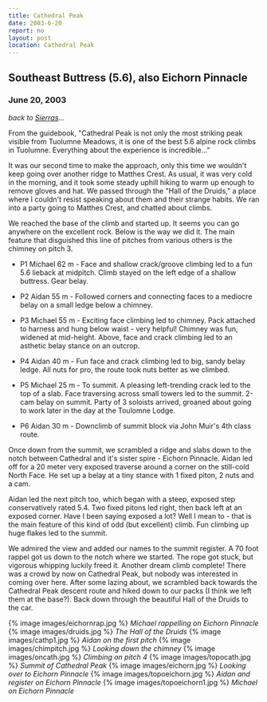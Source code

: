 ```yaml
---
title: Cathedral Peak
date: 2003-6-20
report: no
layout: post
location: Cathedral Peak
---
```


<h2>Southeast Buttress (5.6), also Eichorn Pinnacle</h2>
<h3>June 20, 2003</h3>

*back to [Sierras](#/sections/trips/2003_cali)...*


From the guidebook, "Cathedral Peak is not only the most striking peak
visible from Tuolumne Meadows, it is one of the best 5.6 alpine rock climbs
in Tuolumne. Everything about the experience is incredible..."


It was our second time to make the approach, only this time we wouldn't
keep going over another ridge to Matthes Crest. As usual, it was very cold
in the morning, and it took some steady uphill hiking to warm up enough to
remove gloves and hat. We passed through the "Hall of the Druids," a place
where I couldn't resist speaking about them and their strange habits.
We ran into a party going to Matthes Crest, and chatted about climbs.


We reached the base of the climb and started up. It seems you can go
anywhere on the excellent rock. Below is the way we did it. The main feature
that disguished this line of pitches from various others is the chimney on
pitch 3.



* P1 Michael 62 m -
Face and shallow crack/groove climbing led to a fun 5.6 lieback at midpitch.
Climb stayed on the left edge of a shallow buttress. Gear belay.

* P2 Aidan 55 m -
Followed corners and connecting faces to a mediocre belay on a small ledge
below a chimney.

* P3 Michael 55 m -
Exciting face climbing led to chimney. Pack attached to harness and hung
below waist - very helpful! Chimney was fun, widened at mid-height.
Above, face and crack climbing led to an asthetic belay stance on an outcrop.

* P4 Aidan 40 m -
Fun face and crack climbing led to big, sandy belay ledge. All nuts for pro,
the route took nuts better as we climbed.

* P5 Michael 25 m -
To summit. A pleasing left-trending crack led to the top of a slab.
Face traversing across small towers led to the summit. 2-cam belay on summit.
Party of 3 soloists arrived, groaned about going to work later in the day
at the Toulomne Lodge.

* P6 Aidan 30 m -
Downclimb of summit block via John Muir's 4th class route. 



Once down from the summit, we scrambled a ridge and slabs down to
the notch between Cathedral and it's sister spire - Eichorn Pinnacle.
Aidan led off for a 20 meter very exposed traverse around a corner
on the still-cold North Face. He set up a belay at a tiny stance
with 1 fixed piton, 2 nuts and a cam.


Aidan led the next pitch too, which began with a steep, exposed step
conservatively rated 5.4. Two fixed pitons led right, then back left at
an exposed corner. Have I been saying exposed a lot? Well I mean to - that
is the main feature of this kind of odd (but excellent) climb.
Fun climbing up huge flakes led to the summit.


We admired the view and added our names to the summit register.
A 70 foot rappel got us down to the notch where we started.
The rope got stuck, but vigorous whipping luckily freed it.
Another dream climb complete! There was a crowd by now on
Cathedral Peak, but nobody was interested in coming over here.
After some lazing about, we scrambled back towards the Cathedral Peak
descent route and hiked down to our packs (I think we left them at
the base?). Back down through the beautiful Hall of the Druids to
the car.




{% image images/eichornrap.jpg %}
<i>Michael rappelling on Eichorn Pinnacle</i>
{% image images/druids.jpg %}
<i>The Hall of the Druids</i>
{% image images/cathp1.jpg %}
<i>Aidan on the first pitch</i>
{% image images/chimpitch.jpg %}
<i>Looking down the chimney</i>
{% image images/oncath.jpg %}
<i>Climbing on pitch 4</i>
{% image images/topocath.jpg %}
<i>Summit of Cathedral Peak</i>
{% image images/eichorn.jpg %}
<i>Looking over to Eichorn Pinnacle</i>
{% image images/topoeichorn.jpg %}
<i>Aidan and register on Eichorn Pinnacle</i>
{% image images/topoeichorn1.jpg %}
<i>Michael on Eichorn Pinnacle</i>
